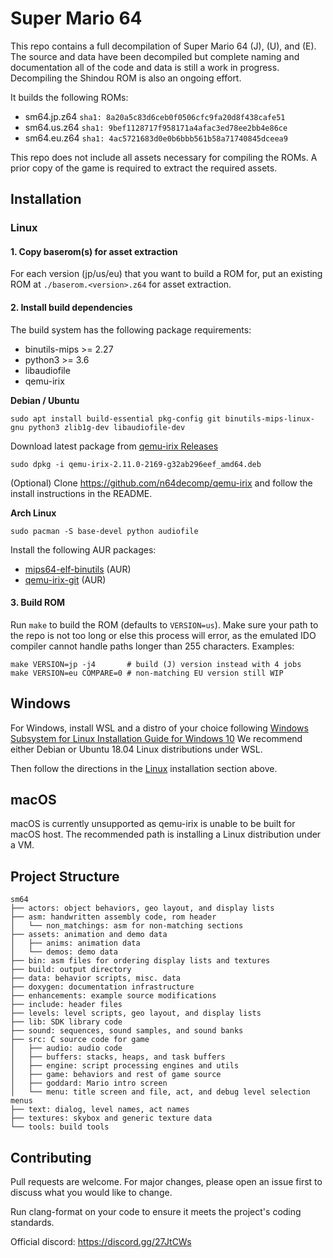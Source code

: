 # Super Mario 64

This repo contains a full decompilation of Super Mario 64 (J), (U), and (E).
The source and data have been decompiled but complete naming and documentation
all of the code and data is still a work in progress. Decompiling the Shindou ROM
is also an ongoing effort.

It builds the following ROMs:

* sm64.jp.z64 `sha1: 8a20a5c83d6ceb0f0506cfc9fa20d8f438cafe51`
* sm64.us.z64 `sha1: 9bef1128717f958171a4afac3ed78ee2bb4e86ce`
* sm64.eu.z64 `sha1: 4ac5721683d0e0b6bbb561b58a71740845dceea9`

This repo does not include all assets necessary for compiling the ROMs.
A prior copy of the game is required to extract the required assets.

## Installation

### Linux

#### 1. Copy baserom(s) for asset extraction

For each version (jp/us/eu) that you want to build a ROM for, put an existing ROM at
`./baserom.<version>.z64` for asset extraction.

#### 2. Install build dependencies

The build system has the following package requirements:
 * binutils-mips >= 2.27
 * python3 >= 3.6
 * libaudiofile
 * qemu-irix

__Debian / Ubuntu__
```
sudo apt install build-essential pkg-config git binutils-mips-linux-gnu python3 zlib1g-dev libaudiofile-dev
```

Download latest package from [qemu-irix Releases](https://github.com/n64decomp/qemu-irix/releases)
```
sudo dpkg -i qemu-irix-2.11.0-2169-g32ab296eef_amd64.deb
```

(Optional) Clone https://github.com/n64decomp/qemu-irix and follow the install instructions in the README.

__Arch Linux__
```
sudo pacman -S base-devel python audiofile
```
Install the following AUR packages:
* [mips64-elf-binutils](https://aur.archlinux.org/packages/mips64-elf-binutils) (AUR)
* [qemu-irix-git](https://aur.archlinux.org/packages/qemu-irix-git) (AUR)

#### 3. Build ROM

Run `make` to build the ROM (defaults to `VERSION=us`). Make sure your path to the repo 
is not too long or else this process will error, as the emulated IDO compiler cannot 
handle paths longer than 255 characters.
Examples:
```
make VERSION=jp -j4       # build (J) version instead with 4 jobs
make VERSION=eu COMPARE=0 # non-matching EU version still WIP
```

## Windows

For Windows, install WSL and a distro of your choice following
[Windows Subsystem for Linux Installation Guide for Windows 10](https://docs.microsoft.com/en-us/windows/wsl/install-win10)
We recommend either Debian or Ubuntu 18.04 Linux distributions under WSL.

Then follow the directions in the [Linux](#linux) installation section above.

## macOS

macOS is currently unsupported as qemu-irix is unable to be built for macOS host.
The recommended path is installing a Linux distribution under a VM.

## Project Structure

```
sm64
├── actors: object behaviors, geo layout, and display lists
├── asm: handwritten assembly code, rom header
│   └── non_matchings: asm for non-matching sections
├── assets: animation and demo data
│   ├── anims: animation data
│   └── demos: demo data
├── bin: asm files for ordering display lists and textures
├── build: output directory
├── data: behavior scripts, misc. data
├── doxygen: documentation infrastructure
├── enhancements: example source modifications
├── include: header files
├── levels: level scripts, geo layout, and display lists
├── lib: SDK library code
├── sound: sequences, sound samples, and sound banks
├── src: C source code for game
│   ├── audio: audio code
│   ├── buffers: stacks, heaps, and task buffers
│   ├── engine: script processing engines and utils
│   ├── game: behaviors and rest of game source
│   ├── goddard: Mario intro screen
│   └── menu: title screen and file, act, and debug level selection menus
├── text: dialog, level names, act names
├── textures: skybox and generic texture data
└── tools: build tools
```

## Contributing

Pull requests are welcome. For major changes, please open an issue first to
discuss what you would like to change.

Run clang-format on your code to ensure it meets the project's coding standards.

Official discord: https://discord.gg/27JtCWs
